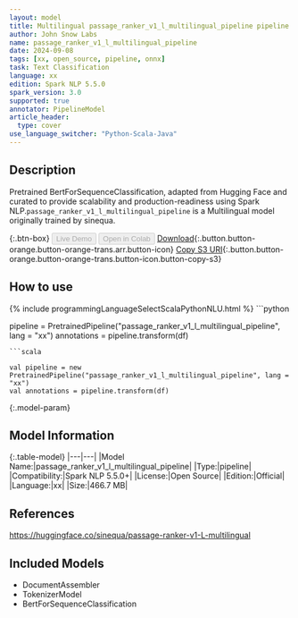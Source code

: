 ```yaml
---
layout: model
title: Multilingual passage_ranker_v1_l_multilingual_pipeline pipeline BertForSequenceClassification from sinequa
author: John Snow Labs
name: passage_ranker_v1_l_multilingual_pipeline
date: 2024-09-08
tags: [xx, open_source, pipeline, onnx]
task: Text Classification
language: xx
edition: Spark NLP 5.5.0
spark_version: 3.0
supported: true
annotator: PipelineModel
article_header:
  type: cover
use_language_switcher: "Python-Scala-Java"
---
```


## Description

Pretrained BertForSequenceClassification, adapted from Hugging Face and curated to provide scalability and production-readiness using Spark NLP.`passage_ranker_v1_l_multilingual_pipeline` is a Multilingual model originally trained by sinequa.

{:.btn-box}
<button class="button button-orange" disabled>Live Demo</button>
<button class="button button-orange" disabled>Open in Colab</button>
[Download](https://s3.amazonaws.com/auxdata.johnsnowlabs.com/public/models/passage_ranker_v1_l_multilingual_pipeline_xx_5.5.0_3.0_1725801624181.zip){:.button.button-orange.button-orange-trans.arr.button-icon}
[Copy S3 URI](s3://auxdata.johnsnowlabs.com/public/models/passage_ranker_v1_l_multilingual_pipeline_xx_5.5.0_3.0_1725801624181.zip){:.button.button-orange.button-orange-trans.button-icon.button-copy-s3}

## How to use



<div class="tabs-box" markdown="1">
{% include programmingLanguageSelectScalaPythonNLU.html %}
```python

pipeline = PretrainedPipeline("passage_ranker_v1_l_multilingual_pipeline", lang = "xx")
annotations =  pipeline.transform(df)   

```
```scala

val pipeline = new PretrainedPipeline("passage_ranker_v1_l_multilingual_pipeline", lang = "xx")
val annotations = pipeline.transform(df)

```
</div>

{:.model-param}
## Model Information

{:.table-model}
|---|---|
|Model Name:|passage_ranker_v1_l_multilingual_pipeline|
|Type:|pipeline|
|Compatibility:|Spark NLP 5.5.0+|
|License:|Open Source|
|Edition:|Official|
|Language:|xx|
|Size:|466.7 MB|

## References

https://huggingface.co/sinequa/passage-ranker-v1-L-multilingual

## Included Models

- DocumentAssembler
- TokenizerModel
- BertForSequenceClassification